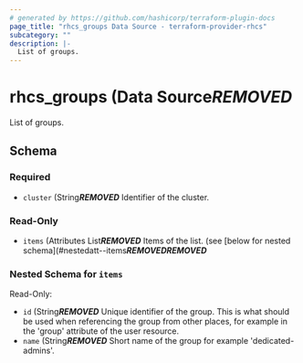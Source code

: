 ```yaml
---
# generated by https://github.com/hashicorp/terraform-plugin-docs
page_title: "rhcs_groups Data Source - terraform-provider-rhcs"
subcategory: ""
description: |-
  List of groups.
---
```


# rhcs_groups (Data Source***REMOVED***

List of groups.



<!-- schema generated by tfplugindocs -->
## Schema

### Required

- `cluster` (String***REMOVED*** Identifier of the cluster.

### Read-Only

- `items` (Attributes List***REMOVED*** Items of the list. (see [below for nested schema](#nestedatt--items***REMOVED******REMOVED***

<a id="nestedatt--items"></a>
### Nested Schema for `items`

Read-Only:

- `id` (String***REMOVED*** Unique identifier of the group. This is what should be used when referencing the group from other places, for example in the 'group' attribute of the user resource.
- `name` (String***REMOVED*** Short name of the group for example 'dedicated-admins'.


